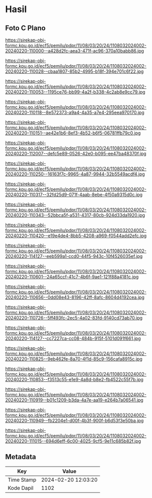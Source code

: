 # Hasil

## Foto C Plano

https://sirekap-obj-formc.kpu.go.id/ecf5/pemilu/pdpr/11/08/03/20/24/1108032024002-20240220-110000--a428d2fc-aea3-471f-ac96-370a10babb86.jpg

https://sirekap-obj-formc.kpu.go.id/ecf5/pemilu/pdpr/11/08/03/20/24/1108032024002-20240220-110028--cbaa1807-85b2-4995-b18f-394e701c6f22.jpg

https://sirekap-obj-formc.kpu.go.id/ecf5/pemilu/pdpr/11/08/03/20/24/1108032024002-20240220-110053--1195ce76-bb99-4a2f-b338-4c2ab8e9cc79.jpg

https://sirekap-obj-formc.kpu.go.id/ecf5/pemilu/pdpr/11/08/03/20/24/1108032024002-20240220-110118--8e572373-a9a4-4a35-a7e4-295eea970170.jpg

https://sirekap-obj-formc.kpu.go.id/ecf5/pemilu/pdpr/11/08/03/20/24/1108032024002-20240220-110151--ae42e1b6-8ef3-4b52-b6f5-06781ffb79c0.jpg

https://sirekap-obj-formc.kpu.go.id/ecf5/pemilu/pdpr/11/08/03/20/24/1108032024002-20240220-112007--defc5e89-0526-42e0-b095-ee47ba48370f.jpg

https://sirekap-obj-formc.kpu.go.id/ecf5/pemilu/pdpr/11/08/03/20/24/1108032024002-20240220-110250--16163f7c-9965-4a87-9944-32b5549acdf4.jpg

https://sirekap-obj-formc.kpu.go.id/ecf5/pemilu/pdpr/11/08/03/20/24/1108032024002-20240220-110317--32fd25d9-071f-4aab-8ebe-4f50a9315d0c.jpg

https://sirekap-obj-formc.kpu.go.id/ecf5/pemilu/pdpr/11/08/03/20/24/1108032024002-20240220-110343--52bbca5f-a531-4317-80cb-924d33da1920.jpg

https://sirekap-obj-formc.kpu.go.id/ecf5/pemilu/pdpr/11/08/03/20/24/1108032024002-20240220-110420--e19e4de4-8bb5-4208-a969-f0544add2efc.jpg

https://sirekap-obj-formc.kpu.go.id/ecf5/pemilu/pdpr/11/08/03/20/24/1108032024002-20240220-114127--eeb599a1-ccd0-44f5-943c-10f4526035ef.jpg

https://sirekap-obj-formc.kpu.go.id/ecf5/pemilu/pdpr/11/08/03/20/24/1108032024002-20240220-110601--24a65ccf-41c7-4b6f-9ae1-121f88a4181c.jpg

https://sirekap-obj-formc.kpu.go.id/ecf5/pemilu/pdpr/11/08/03/20/24/1108032024002-20240220-110656--0dd08e43-8196-42ff-8afc-8604d4192cea.jpg

https://sirekap-obj-formc.kpu.go.id/ecf5/pemilu/pdpr/11/08/03/20/24/1108032024002-20240220-110726--5ff493fc-2ec5-4a02-83fd-9140cd73ab70.jpg

https://sirekap-obj-formc.kpu.go.id/ecf5/pemilu/pdpr/11/08/03/20/24/1108032024002-20240220-114127--cc7227ca-cc08-484b-915f-5101d091f661.jpg

https://sirekap-obj-formc.kpu.go.id/ecf5/pemilu/pdpr/11/08/03/20/24/1108032024002-20240220-110825--9eb462fe-8a70-4f1d-85c9-156cafa8915c.jpg

https://sirekap-obj-formc.kpu.go.id/ecf5/pemilu/pdpr/11/08/03/20/24/1108032024002-20240220-110853--f3513c55-e1e9-4a8d-b8e2-fb4522c55f7b.jpg

https://sirekap-obj-formc.kpu.go.id/ecf5/pemilu/pdpr/11/08/03/20/24/1108032024002-20240220-110919--b01c1209-b3da-4a7e-aa19-e264b7a06541.jpg

https://sirekap-obj-formc.kpu.go.id/ecf5/pemilu/pdpr/11/08/03/20/24/1108032024002-20240220-110949--fb2204e1-d00f-4b3f-900f-b6d53f3e50ba.jpg

https://sirekap-obj-formc.kpu.go.id/ecf5/pemilu/pdpr/11/08/03/20/24/1108032024002-20240220-111015--694d6eff-6c00-4025-9cf5-9e11c685b82f.jpg


## Metadata

| Key        | Value               |
| ---------- | ------------------- |
| Time Stamp | 2024-02-20 12:03:20 |
| Kode Dapil | 1102                |



